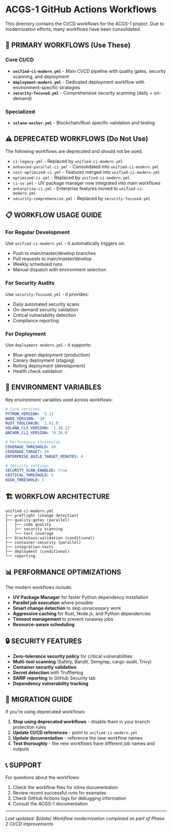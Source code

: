 # ACGS-1 GitHub Actions Workflows

This directory contains the CI/CD workflows for the ACGS-1 project. Due to modernization efforts, many workflows have been consolidated.

## 🚀 **PRIMARY WORKFLOWS** (Use These)

### Core CI/CD
- **`unified-ci-modern.yml`** - Main CI/CD pipeline with quality gates, security scanning, and deployment
- **`deployment-modern.yml`** - Dedicated deployment workflow with environment-specific strategies
- **`security-focused.yml`** - Comprehensive security scanning (daily + on-demand)

### Specialized
- **`solana-anchor.yml`** - Blockchain/Rust specific validation and testing

## ⚠️ **DEPRECATED WORKFLOWS** (Do Not Use)

The following workflows are deprecated and should not be used:
- `ci-legacy.yml` - Replaced by `unified-ci-modern.yml`
- `enhanced-parallel-ci.yml` - Consolidated into `unified-ci-modern.yml`
- `cost-optimized-ci.yml` - Features merged into `unified-ci-modern.yml`
- `optimized-ci.yml` - Replaced by `unified-ci-modern.yml`
- `ci-uv.yml` - UV package manager now integrated into main workflows
- `enterprise-ci.yml` - Enterprise features moved to `unified-ci-modern.yml`
- `security-comprehensive.yml` - Replaced by `security-focused.yml`

## 📋 **WORKFLOW USAGE GUIDE**

### For Regular Development
Use `unified-ci-modern.yml` - it automatically triggers on:
- Push to main/master/develop branches
- Pull requests to main/master/develop
- Weekly scheduled runs
- Manual dispatch with environment selection

### For Security Audits
Use `security-focused.yml` - it provides:
- Daily automated security scans
- On-demand security validation
- Critical vulnerability detection
- Compliance reporting

### For Deployment
Use `deployment-modern.yml` - it supports:
- Blue-green deployment (production)
- Canary deployment (staging)
- Rolling deployment (development)
- Health check validation

## 🔧 **ENVIRONMENT VARIABLES**

Key environment variables used across workflows:

```yaml
# Core versions
PYTHON_VERSION: '3.11'
NODE_VERSION: '20'
RUST_TOOLCHAIN: '1.81.0'
SOLANA_CLI_VERSION: '1.18.22'
ANCHOR_CLI_VERSION: '0.29.0'

# Performance thresholds
COVERAGE_THRESHOLD: 80
COVERAGE_TARGET: 90
ENTERPRISE_BUILD_TARGET_MINUTES: 8

# Security settings
SECURITY_SCAN_ENABLED: true
CRITICAL_THRESHOLD: 0
HIGH_THRESHOLD: 5
```

## 🏗️ **WORKFLOW ARCHITECTURE**

```
unified-ci-modern.yml
├── preflight (change detection)
├── quality-gates (parallel)
│   ├── code quality
│   ├── security scanning
│   └── test coverage
├── blockchain-validation (conditional)
├── container-security (parallel)
├── integration-tests
├── deployment (conditional)
└── reporting
```

## 📊 **PERFORMANCE OPTIMIZATIONS**

The modern workflows include:
- **UV Package Manager** for faster Python dependency installation
- **Parallel job execution** where possible
- **Smart change detection** to skip unnecessary work
- **Aggressive caching** for Rust, Node.js, and Python dependencies
- **Timeout management** to prevent runaway jobs
- **Resource-aware scheduling**

## 🔒 **SECURITY FEATURES**

- **Zero-tolerance security policy** for critical vulnerabilities
- **Multi-tool scanning** (Safety, Bandit, Semgrep, cargo-audit, Trivy)
- **Container security validation**
- **Secret detection** with TruffleHog
- **SARIF reporting** to GitHub Security tab
- **Dependency vulnerability tracking**

## 🎯 **MIGRATION GUIDE**

If you're using deprecated workflows:

1. **Stop using deprecated workflows** - disable them in your branch protection rules
2. **Update CI/CD references** - point to `unified-ci-modern.yml`
3. **Update documentation** - reference the new workflow names
4. **Test thoroughly** - the new workflows have different job names and outputs

## 📞 **SUPPORT**

For questions about the workflows:
1. Check the workflow files for inline documentation
2. Review recent successful runs for examples
3. Check GitHub Actions logs for debugging information
4. Consult the ACGS-1 documentation

---

*Last updated: $(date)*
*Workflow modernization completed as part of Phase 2 CI/CD improvements*
